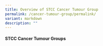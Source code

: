 ```yaml
---
title: Overview of STCC Cancer Tumour Group
permalink: /cancer-tumour-group/permalink/
variant: markdown
description: ""
---
```

#### STCC Cancer Tumour Groups